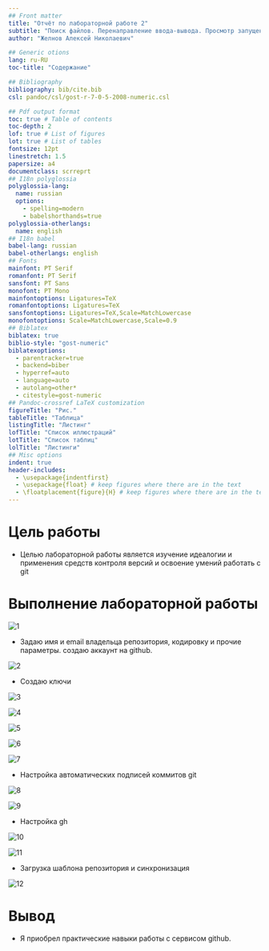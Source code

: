 ```yaml
---
## Front matter
title: "Отчёт по лабораторной работе 2"
subtitle: "Поиск файлов. Перенаправление ввода-вывода. Просмотр запущенных процессов."
author: "Желнов Алексей Николаевич"

## Generic otions
lang: ru-RU
toc-title: "Содержание"

## Bibliography
bibliography: bib/cite.bib
csl: pandoc/csl/gost-r-7-0-5-2008-numeric.csl

## Pdf output format
toc: true # Table of contents
toc-depth: 2
lof: true # List of figures
lot: true # List of tables
fontsize: 12pt
linestretch: 1.5
papersize: a4
documentclass: scrreprt
## I18n polyglossia
polyglossia-lang:
  name: russian
  options:
	- spelling=modern
	- babelshorthands=true
polyglossia-otherlangs:
  name: english
## I18n babel
babel-lang: russian
babel-otherlangs: english
## Fonts
mainfont: PT Serif
romanfont: PT Serif
sansfont: PT Sans
monofont: PT Mono
mainfontoptions: Ligatures=TeX
romanfontoptions: Ligatures=TeX
sansfontoptions: Ligatures=TeX,Scale=MatchLowercase
monofontoptions: Scale=MatchLowercase,Scale=0.9
## Biblatex
biblatex: true
biblio-style: "gost-numeric"
biblatexoptions:
  - parentracker=true
  - backend=biber
  - hyperref=auto
  - language=auto
  - autolang=other*
  - citestyle=gost-numeric
## Pandoc-crossref LaTeX customization
figureTitle: "Рис."
tableTitle: "Таблица"
listingTitle: "Листинг"
lofTitle: "Список иллюстраций"
lotTitle: "Список таблиц"
lolTitle: "Листинги"
## Misc options
indent: true
header-includes:
  - \usepackage{indentfirst}
  - \usepackage{float} # keep figures where there are in the text
  - \floatplacement{figure}{H} # keep figures where there are in the text
---
```


# Цель работы

- Целью лабораторной работы является изучение идеалогии и применения средств контроля версий и освоение умений работать с git

# Выполнение лабораторной работы

![1](1.png)

- Задаю имя и email владельца репозитория, кодировку и прочие параметры.
создаю аккаунт на github.

![2](2.png)

- Создаю ключи

![3](3.png)

![4](4.png)

![5](5.png)

![6](6.png)

![7](7.png)

- Настройка автоматических подписей коммитов git

![8](8.png)

![9](9.png)

- Настройка gh

![10](10.png)

![11](11.png)

- Загрузка шаблона репозитория и синхронизация

![12](12.png)

# Вывод

- Я приобрел практические навыки работы с сервисом github.

